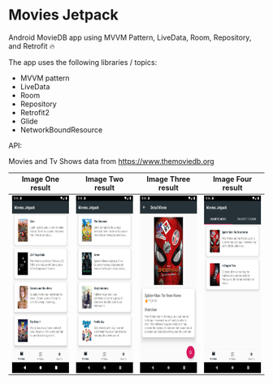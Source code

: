 # Movies Jetpack
Android MovieDB app using MVVM Pattern, LiveData, Room, Repository, and Retrofit 🔥

The app uses the following libraries / topics:
- MVVM pattern
- LiveData
- Room
- Repository
- Retrofit2
- Glide
- NetworkBoundResource

API:

Movies and Tv Shows data from https://www.themoviedb.org


Image One result           |Image Two result           |Image Three result           |Image Four result
:-------------------------:|:-------------------------:|:-------------------------:|:-------------------------:
<img align="left" height="350" src="https://github.com/naufalprakoso/MoviesJetpack/blob/master/Screenshot/1.png">  |<img align="center" height="350" src="https://github.com/naufalprakoso/MoviesJetpack/blob/master/Screenshot/2.png">  |<img align="center" height="350" src="https://github.com/naufalprakoso/MoviesJetpack/blob/master/Screenshot/3.png">  |<img align="center" height="350" src="https://github.com/naufalprakoso/MoviesJetpack/blob/master/Screenshot/4.png">
